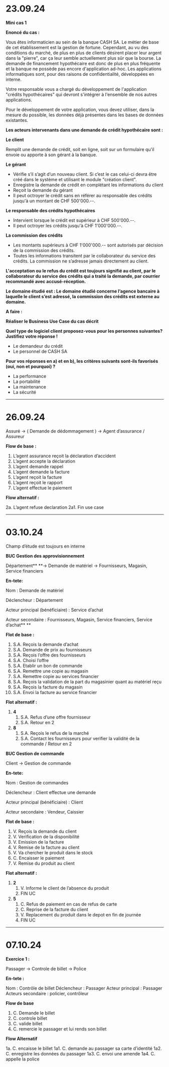 # **23.09.24**

**Mini cas 1**

**Enoncé du cas :**

Vous êtes informaticien au sein de la banque CASH SA. Le métier de base de cet établissement est la gestion de fortune. Cependant, au vu des conditions du marché, de plus en plus de clients désirent placer leur argent dans la "pierre", car ça leur semble actuellement plus sûr que la bourse. La demande de financement hypothécaire est donc de plus en plus fréquente et la banque ne possède pas encore d'application ad-hoc. Les applications informatiques sont, pour des raisons de confidentialité, développées en interne.

Votre responsable vous a chargé du développement de l'application "crédits hypothécaires" qui devront s'intégrer à l'ensemble de nos autres applications.

Pour le développement de votre application, vous devez utiliser, dans la mesure du possible, les données déjà présentes dans les bases de données existantes.

**Les acteurs intervenants dans une demande de crédit hypothécaire sont :**

**Le client**

Remplit une demande de crédit, soit en ligne, soit sur un formulaire qu'il envoie ou apporte à son gérant à la banque.

**Le gérant**

- Vérifie s’il s’agit d’un nouveau client. Si c’est le cas celui-ci devra être créé dans le système et utilisant le module "création client".
- Enregistre la demande de crédit en complétant les informations du client
- Reçoit la demande du gérant
- Il peut octroyer le crédit sans en référer au responsable des crédits jusqu'à un montant de CHF 500'000.--.

**Le responsable des crédits hypothécaires**

- Intervient lorsque le crédit est supérieur à CHF 500'000.--.
- Il peut octroyer les crédits jusqu'à CHF 1'000'000.--.

**La commission des crédits**

- Les montants supérieurs à CHF 1'000'000.-- sont autorisés par décision de la commission des crédits.
- Toutes les informations transitent par le collaborateur du service des crédits. La commission ne s’adresse jamais directement au client.

**L'acceptation ou le refus du crédit est toujours signifié au client, par le collaborateur du service des crédits qui a traité la demande, par courrier recommandé avec accusé-réception.**

**Le domaine étudié est : Le domaine étudié concerne l’agence bancaire à laquelle le client s’est adressé, la commission des crédits est externe au domaine.**

**A faire :**

**Réaliser le Business Use Case du cas décrit**

**Quel type de logiciel client proposez-vous pour les personnes suivantes? Justifiez votre réponse !**

- Le demandeur du crédit
- Le personnel de CASH SA

**Pour vos réponses en a) et en b), les critères suivants sont-ils favorisés (oui, non et pourquoi) ?**

- La performance
- La portabilité
- La maintenance
- La sécurité

---

# **26.09.24**

Assuré -> ( Demande de dédommagement ) -> Agent d’assurance / Assureur

**Flow de base :**

1. L’agent assurance reçoit la déclaration d’accident
2. L’agent accepte la déclaration
3. L’agent demande rappel
4. L’agent demande la facture
5. L’agent reçoit la facture
6. L’agent reçoit le rapport
7. L’agent effectue le paiement

**Flow alternatif :**

2a. L’agent refuse declaration
2a1. Fin use case

---

# **03.10.24**

Champ d’étude est toujours en interne

**BUC Gestion des approvisionnement**

Département**  **-> Demande de matériel -> Fournisseurs, Magasin, Service financiers

**En-tete:**

Nom : Demande de matériel

Déclencheur : Département

Acteur principal (bénéficiaire) : Service d’achat

Acteur secondaire : Fournisseurs, Magasin, Service financiers, Service d’achat** **

**Flot de base :**

1. S.A. Reçois la demande d’achat
2. S.A. Demande de prix au fournisseurs
3. S.A. Reçois l’offre des fournisseurs
4. S.A. Choisi l’offre
5. S.A. Etablir un bon de commande
6. S.A. Remettre une copie au magasin
7. S.A. Remettre copie au services financier
8. S.A. Reçois la validation de la part du magasinier quant au matériel reçu
9. S.A. Reçois la facture du magasin
10. S.A. Envoi la facture au service financier

**Flot alternatif :**

1. **4**
   1. S.A. Refus d’une offre fournisseur
   2. S.A. Retour en 2
2. **8**
   1. S.A. Reçois le refus de la marché
   2. S.A. Contact les fournisseurs pour verifier la validité de la commande / Retour en 2

**BUC Gestion de commande**

Client -> Gestion de commande

**En-tete:**

Nom : Gestion de commandes

Déclencheur : Client effectue une demande

Acteur principal (bénéficiaire) : Client

Acteur secondaire : Vendeur, Caissier

**Flot de base :**

1. V. Reçois la demande du client
2. V. Verification de la disponibilité
3. V. Emission de la facture
4. V. Remise de la facture au client
5. V. Va chercher le produit dans le stock
6. C. Encaisser le paiement
7. V. Remise du produit au client

**Flot alternatif :**

1. **2**
   1. V. Informe le client de l’absence du produit
   2. FIN UC
2. **5**
   1. C. Refus de paiement en cas de refus de carte
   2. C. Reprise de la facture du client
   3. V. Replacement du produit dans le depot en fin de journée
   4. FIN UC

---

# 07.10.24

**Exercice 1 :**

Passager -> Controle de billet -> Police

**En-tete :**

Nom : Contrôle de billet
Déclencheur : Passager
Acteur principal : Passager
Acteurs secondaire : policier, contrôleur

**Flow de base**

1. C. Demande le billet
2. C. controle billet
3. C. valide billet
4. C. remercie le passager et lui rends son billet

**Flow Alternatif**

1a. C. encaisse le billet
1a1. C. demande au passager sa carte d’identité
1a2. C. enregistre les données du passager
1a3. C. envoi une amende
1a4. C. appelle la police
